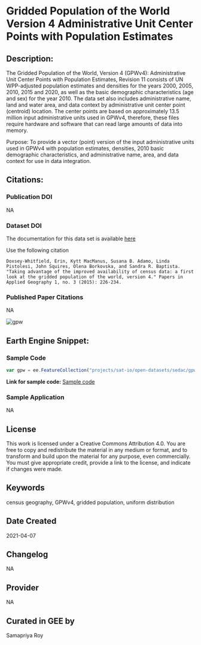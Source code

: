 
# Gridded Population of the World Version 4 Administrative Unit Center Points with Population Estimates

## Description:

The Gridded Population of the World, Version 4 (GPWv4): Administrative Unit Center Points with Population Estimates, Revision 11 consists of UN WPP-adjusted population estimates and densities for the years 2000, 2005, 2010, 2015 and 2020, as well as the basic demographic characteristics (age and sex) for the year 2010. The data set also includes administrative name, land and water area, and data context by administrative unit center point (centroid) location. The center points are based on approximately 13.5 million input administrative units used in GPWv4, therefore, these files require hardware and software that can read large amounts of data into memory.

Purpose:
To provide a vector (point) version of the input administrative units used in GPWv4 with population estimates, densities, 2010 basic demographic characteristics, and administrative name, area, and data context for use in data integration.

## Citations:

### Publication DOI

NA

### Dataset DOI

The documentation for this data set is available [here](http://sedac.ciesin.columbia.edu/data/set/gpw-v4-admin-unit-center-points-population-estimates-rev11/docs)

Use the following citation

```
Doxsey-Whitfield, Erin, Kytt MacManus, Susana B. Adamo, Linda Pistolesi, John Squires, Olena Borkovska, and Sandra R. Baptista. "Taking advantage of the improved availability of census data: a first look at the gridded population of the world, version 4." Papers in Applied Geography 1, no. 3 (2015): 226-234.
```

### Published Paper Citations

NA

![gpw](https://user-images.githubusercontent.com/6677629/113961052-1330b500-97eb-11eb-927e-00737e522592.gif)

## Earth Engine Snippet:

### Sample Code

```js
var gpw = ee.FeatureCollection("projects/sat-io/open-datasets/sedac/gpw-v4-admin-unit-center-points-population-estimates-rev11");
```

**Link for sample code:** [Sample code](https://code.earthengine.google.com/?scriptPath=users/sat-io/awesome-gee-catalog-examples:population-socioeconomics/GPW-v4)

### Sample Application

NA

## License

This work is licensed under a Creative Commons Attribution 4.0. You are free to copy and redistribute the material in any medium or format, and to transform and build upon the material for any purpose, even commercially. You must give appropriate credit, provide a link to the license, and indicate if changes were made.

## Keywords

census geography, GPWv4, gridded population, uniform distribution

## Date Created

2021-04-07

## Changelog

NA

## Provider

NA

## Curated in GEE by
Samapriya Roy